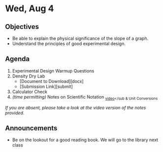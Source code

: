 Wed, Aug 4
=====================

Objectives
------------
- Be able to explain the physical significance of the slope of a graph.
- Understand the principles of good experimental design.

Agenda  
---------  

1. Experimental Design Warmup Questions
2. Density Dry Lab
	- [Document to Download][docx]
	- [Submission Link][submit]
3. Calculator Check
4. *(time permitting)* Notes on Scientific Notation <sub>[video](https://youtu.be/whDUeprgqLs)</sub & Unit Conversions 

*If you are absent, please take a look at the video version of the notes provided.*


Announcements
-------------  
- Be on the lookout for a good reading book.  We will go to the library next class


<!--stackedit_data:
eyJoaXN0b3J5IjpbLTY2NzA1OTc4OSw5MTM5ODc5NjYsMTUyOT
k0NjA1OCwxNjkyMjQ4NzUxLDQzNTI2MjUwMiwyNjY0MDg4MjIs
MTc5NTA5NDg4NywtMTgxODY2MjI3MSwtMTA2NTMzMzUyMCwtNz
IwMjAxMDQ0LDg4NDczMjQwLDM1MjMwMjA5NCw0MzU1MjExNDYs
MTQzMzA2NzA2OSwtMTQ1MTQxNjIxMCwtNjI3Mzg4OTgxLC0xNT
A5OTI4MTU2LDYxMDk5NDg3LDE1NDg0NDY4NDcsMTk2OTI1ODEw
XX0=
-->